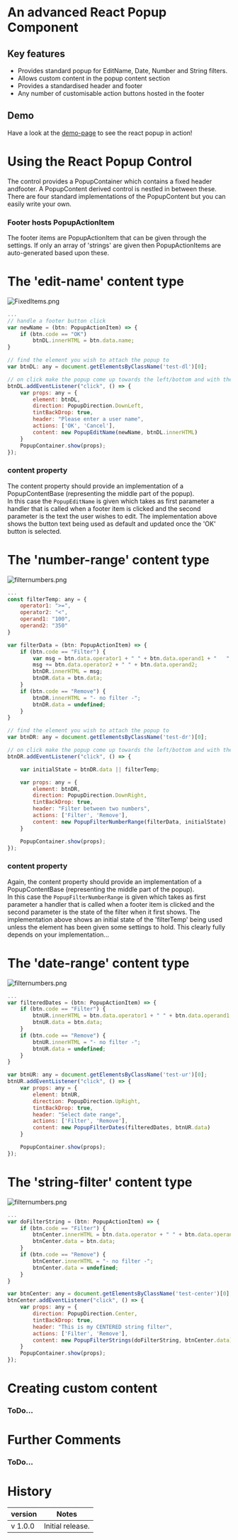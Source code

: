 
# An advanced React Popup Component 
## Key features
* Provides standard popup for EditName, Date, Number and String filters.
* Allows custom content in the popup content section
* Provides a standardised header and footer
* Any number of customisable action buttons hosted in the footer 


## Demo
Have a look at the [demo-page](http://www.reactpopup.marcelheeremans.com) to see the react popup in action!

# Using the React Popup Control
The control provides a PopupContainer which contains a fixed header andfooter. A PopupContent derived control is nestled in between these. There are four standard implementations of the PopupContent but you can easily write your own.
### Footer hosts PopupActionItem
The footer items are PopupActionItem that can be given through the settings.  If only an array of 'strings' are given then PopupActionItems are auto-generated based upon these.

# The 'edit-name' content type 

![FixedItems.png](http://www.marcelheeremans.com/reactpopup/pics/editname.PNG)
```javascript
...
// handle a footer button click
var newName = (btn: PopupActionItem) => {
    if (btn.code == "OK")
        btnDL.innerHTML = btn.data.name;
}

// find the element you wish to attach the popup to
var btnDL: any = document.getElementsByClassName('test-dl')[0];

// on click make the popup come up towards the left/bottom and with the following settings...
btnDL.addEventListener("click", () => {
    var props: any = {
        element: btnDL,
        direction: PopupDirection.DownLeft,
        tintBackDrop: true,
        header: "Please enter a user name",
        actions: ['OK', 'Cancel'],
        content: new PopupEditName(newName, btnDL.innerHTML)
    }
    PopupContainer.show(props);
});
```

### content property
The content property should provide an implementation of a PopupContentBase (representing the middle part of the popup).  
In this case the `PopupEditName` is given which takes as first parameter a handler that is called when a footer item is clicked and the second parameter is the text the user wishes to edit.
The implementation above shows the button text being used as default and updated once the 'OK' button is selected.



# The 'number-range' content type 

![filternumbers.png](http://www.marcelheeremans.com/reactpopup/pics/number-range-filter.PNG)
```javascript
...
const filterTemp: any = {
    operator1: ">=",
    operator2: "<",
    operand1: "100",
    operand2: "350"
}

var filterData = (btn: PopupActionItem) => {
    if (btn.code == "Filter") {
        var msg = btn.data.operator1 + " " + btn.data.operand1 + "   ";
        msg += btn.data.operator2 + " " + btn.data.operand2;
        btnDR.innerHTML = msg;
        btnDR.data = btn.data;
    }
    if (btn.code == "Remove") {
        btnDR.innerHTML = "- no filter -";
        btnDR.data = undefined;
    }
}

// find the element you wish to attach the popup to
var btnDR: any = document.getElementsByClassName('test-dr')[0];

// on click make the popup come up towards the left/bottom and with the following settings...
btnDR.addEventListener("click", () => {

    var initialState = btnDR.data || filterTemp;

    var props: any = {
        element: btnDR,
        direction: PopupDirection.DownRight,
        tintBackDrop: true,
        header: "Filter between two numbers",
        actions: ['Filter', 'Remove'],
        content: new PopupFilterNumberRange(filterData, initialState)
    }

    PopupContainer.show(props);
});
```

### content property
Again, the content property should provide an implementation of a PopupContentBase (representing the middle part of the popup).  
In this case the `PopupFilterNumberRange` is given which takes as first parameter a handler that is called when a footer item is clicked and the second parameter is the state of the filter when it first shows.
The implementation above shows an initial state of the 'filterTemp' being used unless the element has been given some settings to hold. This clearly fully depends on your implementation...



# The 'date-range' content type 

![filternumbers.png](http://www.marcelheeremans.com/reactpopup/pics/date-range-filter.PNG)
```javascript
...
var filteredDates = (btn: PopupActionItem) => {
    if (btn.code == "Filter") {
        btnUR.innerHTML = btn.data.operator1 + " " + btn.data.operand1;
        btnUR.data = btn.data;
    }
    if (btn.code == "Remove") {
        btnUR.innerHTML = "- no filter -";
        btnUR.data = undefined;
    }
}

var btnUR: any = document.getElementsByClassName('test-ur')[0];
btnUR.addEventListener("click", () => {
    var props: any = {
        element: btnUR,
        direction: PopupDirection.UpRight,
        tintBackDrop: true,
        header: "Select date range",
        actions: ['Filter', 'Remove'],
        content: new PopupFilterDates(filteredDates, btnUR.data)
    }

    PopupContainer.show(props);
});
```


# The 'string-filter' content type 

![filternumbers.png](http://www.marcelheeremans.com/reactpopup/pics/string-filter.PNG)
```javascript
...
var doFilterString = (btn: PopupActionItem) => {
    if (btn.code == "Filter") {
        btnCenter.innerHTML = btn.data.operator + " " + btn.data.operand
        btnCenter.data = btn.data;
    }
    if (btn.code == "Remove") {
        btnCenter.innerHTML = "- no filter -";
        btnCenter.data = undefined;
    }
}

var btnCenter: any = document.getElementsByClassName('test-center')[0];
btnCenter.addEventListener("click", () => {
    var props: any = {
        direction: PopupDirection.Center,
        tintBackDrop: true,
        header: "This is my CENTERED string filter",
        actions: ['Filter', 'Remove'],
        content: new PopupFilterStrings(doFilterString, btnCenter.data)
    }
    PopupContainer.show(props);
});
```

# Creating custom content
### ToDo...

# Further Comments
### ToDo...


# History

|version | Notes |
| ---- | ------ |
v 1.0.0 | Initial release.

